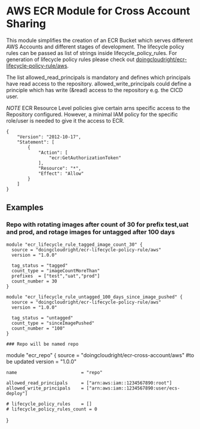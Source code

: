 # AWS ECR Module for Cross Account Sharing

This module simplifies the creation of an ECR Bucket which serves different AWS Accounts and different stages of development. The lifecycle policy rules can be passed as list of strings inside lifecycle_policy_rules. For generation of lifecycle policy rules please check out <a href="https://registry.terraform.io/modules/doingcloudright/ecr-lifecycle-policy-rule/aws/">doingcloudright/ecr-lifecycle-policy-rule/aws</a>.

The list allowed_read_principals is mandatory and defines which principals have read access to the repository. allowed_write_principals could define a principle which has write (&read) access to the repository e.g. the CICD user.


_NOTE_ ECR Resource Level policies give certain arns specific access to the Repository configured. However, a minimal IAM policy for the specific role/user is needed to give it the access to ECR.

```
{
    "Version": "2012-10-17",
    "Statement": [
        {
            "Action": [
                "ecr:GetAuthorizationToken"
            ],
            "Resource": "*",
            "Effect": "Allow"
        }
    ]
}
```

## Examples

### Repo with rotating images after count of 30 for prefix test,uat and prod, and rotage images for untagged after 100 days
```
module "ecr_lifecycle_rule_tagged_image_count_30" {
  source = "doingcloudright/ecr-lifecycle-policy-rule/aws"
  version = "1.0.0"

  tag_status = "tagged"
  count_type = "imageCountMoreThan"
  prefixes  = ["test","uat","prod"]
  count_number = 30
}

module "ecr_lifecycle_rule_untagged_100_days_since_image_pushed" {
  source = "doingcloudright/ecr-lifecycle-policy-rule/aws"
  version = "1.0.0"

  tag_status = "untagged"
  count_type = "sinceImagePushed"
  count_number = "100"
}

### Repo will be named repo
```
module "ecr_repo" {
    source                      = "doingcloudright/ecr-cross-account/aws" #to be updated
    version                     = "1.0.0"

    name                        = "repo"

    allowed_read_principals     = ["arn:aws:iam::1234567890:root"]
    allowed_write_principals    = ["arn:aws:iam::1234567890:user/ecs-deploy"]

    # lifecycle_policy_rules    = []
    # lifecycle_policy_rules_count = 0
}
```
